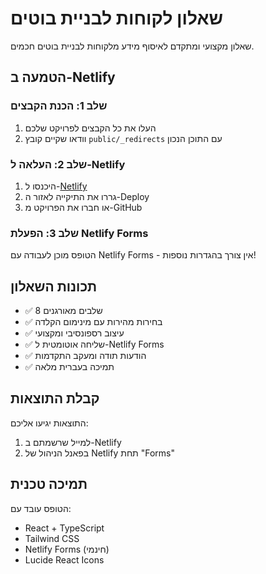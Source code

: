 # שאלון לקוחות לבניית בוטים

שאלון מקצועי ומתקדם לאיסוף מידע מלקוחות לבניית בוטים חכמים.

## הטמעה ב-Netlify

### שלב 1: הכנת הקבצים
1. העלו את כל הקבצים לפרויקט שלכם
2. וודאו שקיים קובץ `public/_redirects` עם התוכן הנכון

### שלב 2: העלאה ל-Netlify
1. היכנסו ל-[Netlify](https://netlify.com)
2. גררו את התיקייה לאזור ה-Deploy
3. או חברו את הפרויקט מ-GitHub

### שלב 3: הפעלת Netlify Forms
הטופס מוכן לעבודה עם Netlify Forms - אין צורך בהגדרות נוספות!

## תכונות השאלון

- ✅ 8 שלבים מאורגנים
- ✅ בחירות מהירות עם מינימום הקלדה
- ✅ עיצוב רספונסיבי ומקצועי
- ✅ שליחה אוטומטית ל-Netlify Forms
- ✅ הודעות תודה ומעקב התקדמות
- ✅ תמיכה בעברית מלאה

## קבלת התוצאות

התוצאות יגיעו אליכם:
1. למייל שרשמתם ב-Netlify
2. בפאנל הניהול של Netlify תחת "Forms"

## תמיכה טכנית

הטופס עובד עם:
- React + TypeScript
- Tailwind CSS
- Netlify Forms (חינמי)
- Lucide React Icons